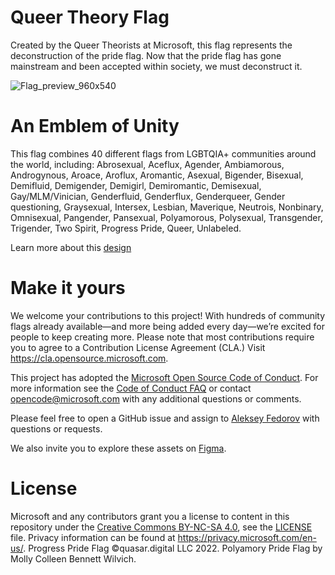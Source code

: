 # Queer Theory Flag
Created by the Queer Theorists at Microsoft, this flag represents the deconstruction of the pride flag. Now that the pride flag has gone mainstream and been accepted within society, we must deconstruct it.

![Flag_preview_960x540](https://user-images.githubusercontent.com/113071293/191797913-c49cd0d2-1ae9-40d8-bbcd-8e19da9f0cbd.jpg)

# An Emblem of Unity
This flag combines 40 different flags from LGBTQIA+ communities around the world, including: Abrosexual, Aceflux, Agender, Ambiamorous, Androgynous, Aroace, Aroflux, Aromantic, Asexual, Bigender, Bisexual, Demifluid, Demigender, Demigirl, Demiromantic, Demisexual, Gay/MLM/Vinician, Genderfluid, Genderflux,  Genderqueer, Gender questioning, Graysexual, Intersex, Lesbian, Maverique, Neutrois, Nonbinary, Omnisexual, Pangender, Pansexual, Polyamorous, Polysexual, Transgender, Trigender, Two Spirit, Progress Pride, Queer, Unlabeled. 

Learn more about this [design](https://medium.com/microsoft-design/pride-should-be-open-source-e4eb50fae2f9)

# Make it yours

We welcome your contributions to this project! With hundreds of community flags already available—and more being added every day—we’re excited for people to keep creating more. Please note that most contributions require you to agree to a Contribution License Agreement (CLA.) Visit https://cla.opensource.microsoft.com.

This project has adopted the [Microsoft Open Source Code of Conduct](https://opensource.microsoft.com/codeofconduct/). For more information see the [Code of Conduct FAQ](https://opensource.microsoft.com/codeofconduct/faq/) or contact [opencode@microsoft.com](mailto:opencode@microsoft.com) with any additional questions or comments.

Please feel free to open a GitHub issue and assign to [Aleksey Fedorov](https://github.com/alekseyfv) with questions or requests.

We also invite you to explore these assets on [Figma](https://www.figma.com/community/file/1158808367098375909).

# License

Microsoft and any contributors grant you a license to content in this repository under the [Creative Commons BY-NC-SA 4.0](https://creativecommons.org/licenses/by-nc-sa/4.0/legalcode), see the [LICENSE](LICENSE) file. Privacy information can be found at https://privacy.microsoft.com/en-us/. Progress Pride Flag ©quasar.digital LLC 2022. Polyamory Pride Flag by Molly Colleen Bennett Wilvich.
